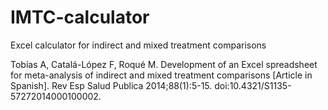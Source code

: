 # IMTC-calculator
Excel calculator for indirect and mixed treatment comparisons

Tobías A, Catalá-López F, Roqué M. Development of an Excel spreadsheet for meta-analysis of indirect and mixed treatment comparisons [Article in Spanish]. Rev Esp Salud Publica 2014;88(1):5-15. doi:10.4321/S1135-57272014000100002.
